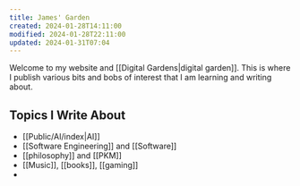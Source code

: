 ```yaml
---
title: James' Garden
created: 2024-01-28T14:11:00
modified: 2024-01-28T22:11:00
updated: 2024-01-31T07:04
---
```

Welcome to my website and [[Digital Gardens|digital garden]]. This is where I publish various bits and bobs of interest that I am learning and writing about. 


## Topics I Write About

 - [[Public/AI/index|AI]]
 - [[Software Engineering]] and [[Software]]
 - [[philosophy]] and [[PKM]]
 - [[Music]], [[books]], [[gaming]]
 - 
